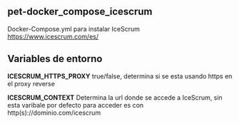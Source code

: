 ## pet-docker_compose_icescrum
Docker-Compose.yml para instalar IceScrum https://www.icescrum.com/es/

## Variables de entorno

**ICESCRUM_HTTPS_PROXY**
true/false, determina si se esta usando https en el proxy reverse

**ICESCRUM_CONTEXT**
Determina la url donde se accede a IceScrum, sin esta varibale por defecto para acceder es con http(s)://dominio.com/icescrum
